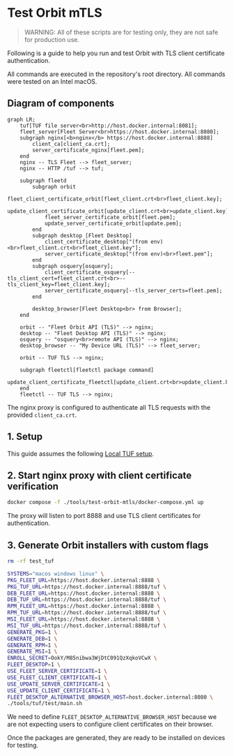 # Test Orbit mTLS

> WARNING: All of these scripts are for testing only, they are not safe for production use.

Following is a guide to help you run and test Orbit with TLS client certificate authentication.

All commands are executed in the repository's root directory.
All commands were tested on an Intel macOS.

## Diagram of components

```mermaid
graph LR;
    tuf[TUF file server<br>http://host.docker.internal:8081];
    fleet_server[Fleet Server<br>https://host.docker.internal:8080];
    subgraph nginx[<b>nginx</b> https://host.docker.internal:8888]
        client_ca[client_ca.crt];
        server_certificate_nginx[fleet.pem];
    end
    nginx -- TLS Fleet --> fleet_server;
    nginx -- HTTP /tuf --> tuf;

    subgraph fleetd
        subgraph orbit
            fleet_client_certificate_orbit[fleet_client.crt<br>fleet_client.key];
            update_client_certificate_orbit[update_client.crt<br>update_client.key];
            fleet_server_certificate_orbit[fleet.pem];
            update_server_certificate_orbit[update.pem];
        end
        subgraph desktop [Fleet Desktop]
            client_certificate_desktop["(from env)<br>fleet_client.crt<br>fleet_client.key"];
            server_certificate_desktop["(from env)<br>fleet.pem"];
        end
        subgraph osquery[osquery];
            client_certificate_osquery[--tls_client_cert=fleet_client.crt<br>--tls_client_key=fleet_client.key];
            server_certificate_osquery[--tls_server_certs=fleet.pem];
        end

        desktop_browser[Fleet Desktop<br> from Browser];
    end

    orbit -- "Fleet Orbit API (TLS)" --> nginx;
    desktop -- "Fleet Desktop API (TLS)" --> nginx;
    osquery -- "osquery<br>remote API (TLS)" --> nginx;
    desktop_browser -- "My Device URL (TLS)" --> fleet_server;

    orbit -- TUF TLS --> nginx;

    subgraph fleetctl[fleetctl package command]
        update_client_certificate_fleetctl[update_client.crt<br>update_client.key];
    end
    fleetctl -- TUF TLS --> nginx;
```

The nginx proxy is configured to authenticate all TLS requests with the provided `client_ca.crt`.

## 1. Setup

This guide assumes the following [Local TUF setup](../tuf/test/README.md#setup).

## 2. Start nginx proxy with client certificate verification

```sh
docker compose -f ./tools/test-orbit-mtls/docker-compose.yml up
```

The proxy will listen to port 8888 and use TLS client certificates for authentication.

## 3. Generate Orbit installers with custom flags

```sh
rm -rf test_tuf

SYSTEMS="macos windows linux" \
PKG_FLEET_URL=https://host.docker.internal:8888 \
PKG_TUF_URL=https://host.docker.internal:8888/tuf \
DEB_FLEET_URL=https://host.docker.internal:8888 \
DEB_TUF_URL=https://host.docker.internal:8888/tuf \
RPM_FLEET_URL=https://host.docker.internal:8888 \
RPM_TUF_URL=https://host.docker.internal:8888/tuf \
MSI_FLEET_URL=https://host.docker.internal:8888 \
MSI_TUF_URL=https://host.docker.internal:8888/tuf \
GENERATE_PKG=1 \
GENERATE_DEB=1 \
GENERATE_RPM=1 \
GENERATE_MSI=1 \
ENROLL_SECRET=OokY/M85nibwa3WjDtC091QzXqkoVCwX \
FLEET_DESKTOP=1 \
USE_FLEET_SERVER_CERTIFICATE=1 \
USE_FLEET_CLIENT_CERTIFICATE=1 \
USE_UPDATE_SERVER_CERTIFICATE=1 \
USE_UPDATE_CLIENT_CERTIFICATE=1 \
FLEET_DESKTOP_ALTERNATIVE_BROWSER_HOST=host.docker.internal:8080 \
./tools/tuf/test/main.sh
```

We need to define `FLEET_DESKTOP_ALTERNATIVE_BROWSER_HOST` because we are not expecting users to configure client certificates on their browser.

Once the packages are generated, they are ready to be installed on devices for testing.